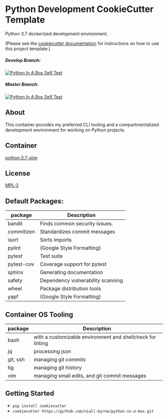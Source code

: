# Python Development CookieCutter Template

Python 3.7 dockerized development environment.

(Please see the [cookiecutter documentation](https://cookiecutter.readthedocs.io/) for instructions on how to use this project template.)

##### Develop Branch:
[![Python In A Box Self Test](https://github.com/niall-byrne/python-in-a-box/workflows/Python%20In%20A%20Box%20Self%20Test/badge.svg)](https://github.com/niall-byrne/python-in-a-box/actions?branch=develop)

##### Master Branch:
[![Python In A Box Self Test](https://github.com/niall-byrne/python-in-a-box/workflows/Python%20In%20A%20Box%20Self%20Test/badge.svg)](https://github.com/niall-byrne/python-in-a-box/actions?branch=master)

## About

This container provides my preferred CLI tooling and a compartmentalized development environment for working on Python projects.

## Container

[python:3.7-slim](https://github.com/docker-library/python/tree/master/3.7/buster/slim)

## License

[MPL-2](LICENSE)

## Default Packages:
| package | Description                                                 |
|---------|-------------------------------------------------------------|
| bandit  | Finds common security issues.                               |
| commitizen | Standardizes commit messages                             |
| isort   | Sorts imports                                               |               
| pylint  | (Google Style Formatting)                                   |
| pytest  | Test suite                                                  |
| pytest-cov | Coverage support for pytest                              |
| sphinx  | Generating documentation                                    |
| safety  | Dependency vulnerability scanning                           |
| wheel   | Package distribution tools                                  |
| yapf    | (Google Style Formatting)                                   |


## Container OS Tooling
| package | Description                                                 |
|---------|-------------------------------------------------------------|
| bash    |  with a customizable environment and shellcheck for linting |
| jq      |  processing json                                            |
| git, ssh|  managing git commits                                       |
| tig     |  managing git history                                       |
| vim     |  managing small edits, and git commit messages              |

## Getting Started

- `pip install cookiecutter`
- `cookiecutter https://github.com/niall-byrne/python-in-a-box.git`
